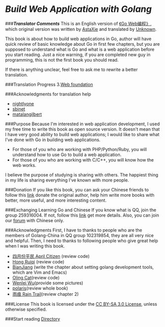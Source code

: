 ***Build Web Application with Golang***
=======================================
###***Translator Comments***
This is an English version of [《Go Web编程》](https://github.com/astaxie/build-web-application-with-golang), which original version was written by [AstaXie](https://github.com/astaxie) and translated by [Unknown](https://github.com/Unknwon).

This book is about how to build web applications in Go, author will have quick review of basic knowledge about Go in first few chapters, but you are supposed to understand what is Go and what is a web application before you start reading. Just a nice warning, if you are completed new guy in programming, this is not the first book you should read. 

If there is anything unclear, feel free to ask me to rewrite a better translation.

###Translation Progress
3.[Web foundation](eBook/03.0.md)

###Acknowledgments for translation help
- [nightlyone](https://github.com/nightlyone)
- [sbinet](https://github.com/sbinet)
- [matalangilbert](https://github.com/matalangilbert)

###Purpose
Because I'm interested in web application development, I used my free time to write this book as open source version. It doesn't mean that I have very good ability to build web applications; I would like to share what I've done with Go in building web applications.

- For those of you who are working with PHP/Python/Ruby, you will understand how to use Go to build a web application.
- For those of you who are working with C/C++, you will know how the web works.

I believe the purpose of studying is sharing with others. The happiest thing in my life is sharing everything I've known with more people.

###Donation
If you like this book, you can ask your Chinese friends to follow this [link](https://me.alipay.com/astaxie) donate the original author, help him write more books with better, more useful, and more interesting content.

###Exchanging Learning Go and Chinese
If you know what is QQ, join the group 259316004. If not, follow this [link](http://download.imqq.com/download.shtml) get more details. Also, you can join our [forum](http://mygolang.com) with Chinese only.

###Acknowledgments
First, I have to thanks to people who are the members of Golang-China in QQ group 102319854, they are all very nice and helpful. Then, I need to thanks to following people who give great help when I was writing this book.

 - [四月份平民 April Citizen](https://plus.google.com/110445767383269817959) (review code)
 - [Hong Ruiqi](https://github.com/hongruiqi) (review code)
 - [BianJiang](https://github.com/border) (write the chapter about setting golang development tools, which are Vim and Emacs)
 - [Oling Cat](https://github.com/OlingCat)(review code)
 - [Wenlei Wu](mailto:spadesacn@gmail.com)(provide some pictures)
 - [polaris](https://github.com/polaris1119)(review whole book)
 - [雨痕 Rain Trail](https://github.com/qyuhen)(review chapter 2)

###License
This book is licensed under the [CC BY-SA 3.0 License](http://creativecommons.org/licenses/by-sa/3.0/), unless otherwise specified.

###Start reading
[Directory](./eBook/preface.md)
